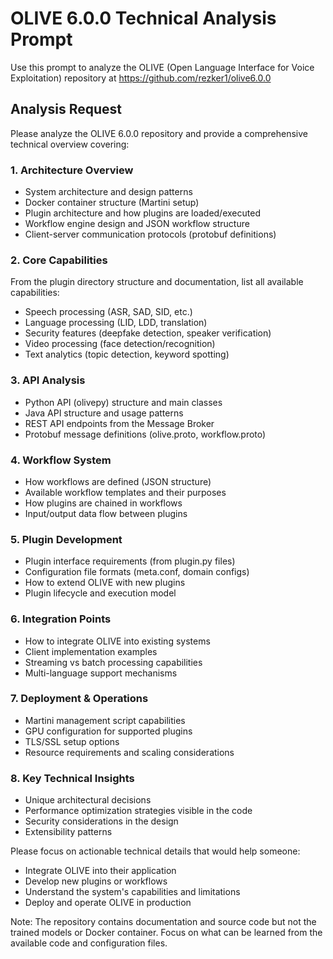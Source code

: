 # OLIVE 6.0.0 Technical Analysis Prompt

Use this prompt to analyze the OLIVE (Open Language Interface for Voice Exploitation) repository at https://github.com/rezker1/olive6.0.0

## Analysis Request

Please analyze the OLIVE 6.0.0 repository and provide a comprehensive technical overview covering:

### 1. Architecture Overview
- System architecture and design patterns
- Docker container structure (Martini setup)
- Plugin architecture and how plugins are loaded/executed
- Workflow engine design and JSON workflow structure
- Client-server communication protocols (protobuf definitions)

### 2. Core Capabilities
From the plugin directory structure and documentation, list all available capabilities:
- Speech processing (ASR, SAD, SID, etc.)
- Language processing (LID, LDD, translation)
- Security features (deepfake detection, speaker verification)
- Video processing (face detection/recognition)
- Text analytics (topic detection, keyword spotting)

### 3. API Analysis
- Python API (olivepy) structure and main classes
- Java API structure and usage patterns
- REST API endpoints from the Message Broker
- Protobuf message definitions (olive.proto, workflow.proto)

### 4. Workflow System
- How workflows are defined (JSON structure)
- Available workflow templates and their purposes
- How plugins are chained in workflows
- Input/output data flow between plugins

### 5. Plugin Development
- Plugin interface requirements (from plugin.py files)
- Configuration file formats (meta.conf, domain configs)
- How to extend OLIVE with new plugins
- Plugin lifecycle and execution model

### 6. Integration Points
- How to integrate OLIVE into existing systems
- Client implementation examples
- Streaming vs batch processing capabilities
- Multi-language support mechanisms

### 7. Deployment & Operations
- Martini management script capabilities
- GPU configuration for supported plugins
- TLS/SSL setup options
- Resource requirements and scaling considerations

### 8. Key Technical Insights
- Unique architectural decisions
- Performance optimization strategies visible in the code
- Security considerations in the design
- Extensibility patterns

Please focus on actionable technical details that would help someone:
- Integrate OLIVE into their application
- Develop new plugins or workflows
- Understand the system's capabilities and limitations
- Deploy and operate OLIVE in production

Note: The repository contains documentation and source code but not the trained models or Docker container. Focus on what can be learned from the available code and configuration files.